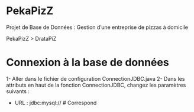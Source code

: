 # PekaPizZ
Projet de Base de Données : Gestion d’une entreprise de pizzas à domicile

PekaPizZ > DrataPiZ


# Connexion à la base de données

1- Aller dans le fichier de configuration ConnectionJDBC.java
2- Dans les attributs en haut de la fonction ConnectionJDBC, changez les paramètres suivants :
  - URL : jdbc:mysql:// # Correspond 
